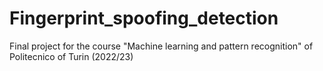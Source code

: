 # Fingerprint_spoofing_detection
Final project for the course "Machine learning and pattern recognition" of Politecnico of Turin (2022/23)
